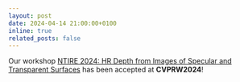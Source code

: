 ```yaml
---
layout: post
date: 2024-04-14 21:00:00+0100
inline: true
related_posts: false
---
```


Our workshop <a href='https://cvlab-unibo.github.io/booster-web/ntire24.html'>NTIRE 2024: HR Depth from Images of Specular and Transparent Surfaces</a> has been accepted at <b>CVPRW2024</b>!